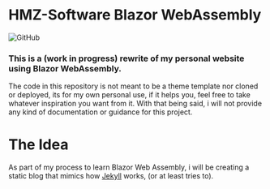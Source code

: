 # HMZ-Software Blazor WebAssembly
![GitHub](https://img.shields.io/github/license/hmz777/HMZ-Software-Blazor-WebAssembly?color=black&style=flat-square)

### This is a (work in progress) rewrite of my personal website using Blazor WebAssembly.

The code in this repository is not meant to be a theme template nor cloned or deployed, its for my own personal use, if it helps you, feel free to take whatever inspiration you want from it.
With that being said, i will not provide any kind of documentation or guidance for this project.

# The Idea
As part of my process to learn Blazor Web Assembly, i will be creating a static blog that mimics how [Jekyll](https://github.com/jekyll/jekyll) works, (or at least tries to).
